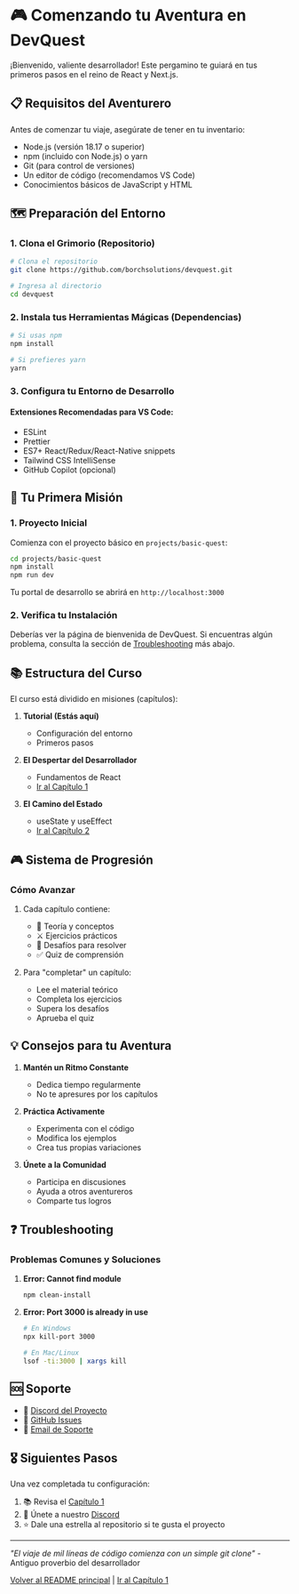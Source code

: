 # 🎮 Comenzando tu Aventura en DevQuest

¡Bienvenido, valiente desarrollador! Este pergamino te guiará en tus primeros pasos en el reino de React y Next.js.

## 📋 Requisitos del Aventurero

Antes de comenzar tu viaje, asegúrate de tener en tu inventario:

- Node.js (versión 18.17 o superior)
- npm (incluido con Node.js) o yarn
- Git (para control de versiones)
- Un editor de código (recomendamos VS Code)
- Conocimientos básicos de JavaScript y HTML

## 🗺️ Preparación del Entorno

### 1. Clona el Grimorio (Repositorio)

```bash
# Clona el repositorio
git clone https://github.com/borchsolutions/devquest.git

# Ingresa al directorio
cd devquest
```

### 2. Instala tus Herramientas Mágicas (Dependencias)

```bash
# Si usas npm
npm install

# Si prefieres yarn
yarn
```

### 3. Configura tu Entorno de Desarrollo

#### Extensiones Recomendadas para VS Code:
- ESLint
- Prettier
- ES7+ React/Redux/React-Native snippets
- Tailwind CSS IntelliSense
- GitHub Copilot (opcional)

## 🎯 Tu Primera Misión

### 1. Proyecto Inicial
Comienza con el proyecto básico en `projects/basic-quest`:

```bash
cd projects/basic-quest
npm install
npm run dev
```

Tu portal de desarrollo se abrirá en `http://localhost:3000`

### 2. Verifica tu Instalación

Deberías ver la página de bienvenida de DevQuest. Si encuentras algún problema, consulta la sección de [Troubleshooting](#troubleshooting) más abajo.

## 📚 Estructura del Curso

El curso está dividido en misiones (capítulos):

1. **Tutorial (Estás aquí)**
   - Configuración del entorno
   - Primeros pasos

2. **El Despertar del Desarrollador**
   - Fundamentos de React
   - [Ir al Capítulo 1](/docs/chapters/chapter-1/)

3. **El Camino del Estado**
   - useState y useEffect
   - [Ir al Capítulo 2](/docs/chapters/chapter-2/)

## 🎮 Sistema de Progresión

### Cómo Avanzar
1. Cada capítulo contiene:
   - 📖 Teoría y conceptos
   - ⚔️ Ejercicios prácticos
   - 🎯 Desafíos para resolver
   - ✅ Quiz de comprensión

2. Para "completar" un capítulo:
   - Lee el material teórico
   - Completa los ejercicios
   - Supera los desafíos
   - Aprueba el quiz

## 💡 Consejos para tu Aventura

1. **Mantén un Ritmo Constante**
   - Dedica tiempo regularmente
   - No te apresures por los capítulos

2. **Práctica Activamente**
   - Experimenta con el código
   - Modifica los ejemplos
   - Crea tus propias variaciones

3. **Únete a la Comunidad**
   - Participa en discusiones
   - Ayuda a otros aventureros
   - Comparte tus logros

## ❓ Troubleshooting

### Problemas Comunes y Soluciones

1. **Error: Cannot find module**
   ```bash
   npm clean-install
   ```

2. **Error: Port 3000 is already in use**
   ```bash
   # En Windows
   npx kill-port 3000

   # En Mac/Linux
   lsof -ti:3000 | xargs kill
   ```

## 🆘 Soporte

- 💬 [Discord del Proyecto](https://discord.gg/tuenlace)
- 📝 [GitHub Issues](https://github.com/borchsolutions/devquest/issues)
- 📧 [Email de Soporte](mailto:support@devquest.com)

## 🎖️ Siguientes Pasos

Una vez completada tu configuración:

1. 📚 Revisa el [Capítulo 1](/docs/chapters/chapter-1/)
2. 👥 Únete a nuestro [Discord](https://discord.gg/tuenlace)
3. ⭐ Dale una estrella al repositorio si te gusta el proyecto

---

*"El viaje de mil líneas de código comienza con un simple git clone"* - Antiguo proverbio del desarrollador

[Volver al README principal](../../README.md) | [Ir al Capítulo 1](/docs/chapters/chapter-1/)
